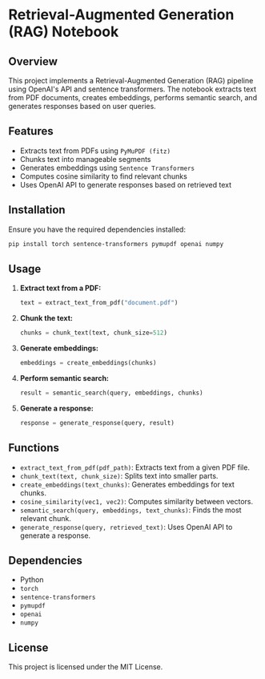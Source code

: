 # Retrieval-Augmented Generation (RAG) Notebook

## Overview
This project implements a Retrieval-Augmented Generation (RAG) pipeline using OpenAI's API and sentence transformers. The notebook extracts text from PDF documents, creates embeddings, performs semantic search, and generates responses based on user queries.

## Features
- Extracts text from PDFs using `PyMuPDF (fitz)`
- Chunks text into manageable segments
- Generates embeddings using `Sentence Transformers`
- Computes cosine similarity to find relevant chunks
- Uses OpenAI API to generate responses based on retrieved text

## Installation
Ensure you have the required dependencies installed:
```bash
pip install torch sentence-transformers pymupdf openai numpy
```

## Usage
1. **Extract text from a PDF:**
   ```python
   text = extract_text_from_pdf("document.pdf")
   ```

2. **Chunk the text:**
   ```python
   chunks = chunk_text(text, chunk_size=512)
   ```

3. **Generate embeddings:**
   ```python
   embeddings = create_embeddings(chunks)
   ```

4. **Perform semantic search:**
   ```python
   result = semantic_search(query, embeddings, chunks)
   ```

5. **Generate a response:**
   ```python
   response = generate_response(query, result)
   ```

## Functions
- `extract_text_from_pdf(pdf_path)`: Extracts text from a given PDF file.
- `chunk_text(text, chunk_size)`: Splits text into smaller parts.
- `create_embeddings(text_chunks)`: Generates embeddings for text chunks.
- `cosine_similarity(vec1, vec2)`: Computes similarity between vectors.
- `semantic_search(query, embeddings, text_chunks)`: Finds the most relevant chunk.
- `generate_response(query, retrieved_text)`: Uses OpenAI API to generate a response.

## Dependencies
- Python
- `torch`
- `sentence-transformers`
- `pymupdf`
- `openai`
- `numpy`

## License
This project is licensed under the MIT License.

